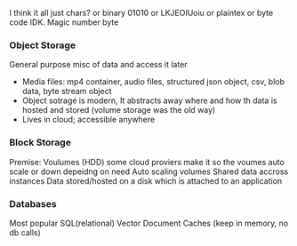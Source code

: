 I think it all just chars? or binary 01010 or LKJEOIUoiu or plaintex or byte code IDK. Magic number byte


### Object Storage
General purpose misc of data and access it later 
- Media files: mp4  container, audio files, structured json object, csv, blob data, byte stream object
- Object sotrage is modern, It abstracts away where and how th data is hosted and stored (volume storage was the old way)
- Lives in cloud; accessible anywhere

### Block Storage

Premise: Voulumes (HDD)
some cloud proviers make it so the voumes auto scale or down depeidng on need
Auto scaling volumes
Shared data accross instances 
Data stored/hosted on a disk which is attached to an application

###  Databases
Most popular 
SQL(relational)
Vector 
Document 
Caches (keep in memory, no db calls)
